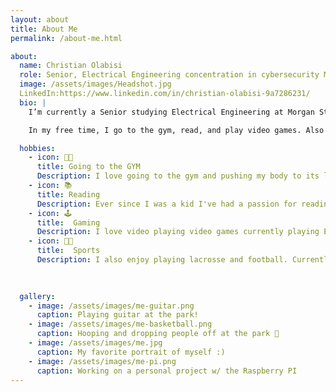 ```yaml
---
layout: about
title: About Me
permalink: /about-me.html

about:
  name: Christian Olabisi
  role: Senior, Electrical Engineering concentration in cybersecurity Major at Morgan State University
  image: /assets/images/Headshot.jpg
  LinkedIn:https://www.linkedin.com/in/christian-olabisi-9a7286231/
  bio: |
    I’m currently a Senior studying Electrical Engineering at Morgan State University in Baltimore, Maryland. I expect to graduate this upcoming fall semester. I will be working on a Senior project that entails the prevention and detection of eavesdropping on a systems Network. Also after graduation, I plan on getting my master's degree immediately.

    In my free time, I go to the gym, read, and play video games. Also learning a new hobby which is djing. So in my spare time, I spend my time doing. Also, plan on learning Portuguese since I'm planning a trip to Brazil and I want to be well-versed in the language.

  hobbies:
    - icon: 💪🏿
      title: Going to the GYM
      Description: I love going to the gym and pushing my body to its limit
    - icon: 📚
      title: Reading
      Description: Ever since I was a kid I've had a passion for reading. I read whenever I feel like I've had too much screen time.
    - icon: 🕹️
      title:  Gaming
      Description: I love video playing video games currently playing EA FC 25 and Red Dead Redemption 2
    - icon: 🥍🏈
      title:  Sports
      Description: I also enjoy playing lacrosse and football. Currently play lacrosse for Morgan States Club team.
  
      

  gallery:
    - image: /assets/images/me-guitar.png
      caption: Playing guitar at the park!
    - image: /assets/images/me-basketball.png
      caption: Hooping and dropping people off at the park 🏀
    - image: /assets/images/me.jpg
      caption: My favorite portrait of myself :)
    - image: /assets/images/me-pi.png
      caption: Working on a personal project w/ the Raspberry PI
---
```

